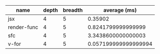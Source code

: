 | name        | depth | breadth | average (ms)         |
| ----------- | ----- | ------- | -------------------- |
| jsx         | 4     | 5       | 0.35902              |
| render-func | 4     | 5       | 0.8241799999999999   |
| sfc         | 4     | 5       | 3.3438600000000003   |
| v-for       | 4     | 5       | 0.057199999999999994 |